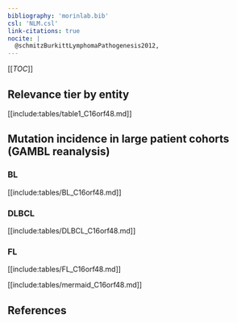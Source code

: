```yaml
---
bibliography: 'morinlab.bib'
csl: 'NLM.csl'
link-citations: true
nocite: |
  @schmitzBurkittLymphomaPathogenesis2012, 
---
```


[[_TOC_]]




## Relevance tier by entity

[[include:tables/table1_C16orf48.md]]


## Mutation incidence in large patient cohorts (GAMBL reanalysis)

### BL
[[include:tables/BL_C16orf48.md]]

### DLBCL
[[include:tables/DLBCL_C16orf48.md]]

### FL
[[include:tables/FL_C16orf48.md]]

[[include:tables/mermaid_C16orf48.md]]

## References


